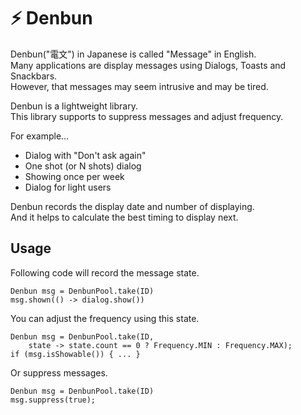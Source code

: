 

# ⚡ Denbun


Denbun("電文") in Japanese is called "Message" in English.  
Many applications are display messages using Dialogs, Toasts and Snackbars.  
However, that messages may seem intrusive and may be tired.  

Denbun is a lightweight library.  
This library supports to suppress messages and adjust frequency.  

For example...

 - Dialog with "Don't ask again"
 - One shot (or N shots) dialog
 - Showing once per week
 - Dialog for light users

Denbun records the display date and number of displaying.  
And it helps to calculate the best timing to display next.  


## Usage

Following code will record the message state.  

```
Denbun msg = DenbunPool.take(ID)
msg.shown(() -> dialog.show())
```

You can adjust the frequency using this state.

```
Denbun msg = DenbunPool.take(ID,
    state -> state.count == 0 ? Frequency.MIN : Frequency.MAX);
if (msg.isShowable()) { ... }
```

Or suppress messages.

```
Denbun msg = DenbunPool.take(ID)
msg.suppress(true);
```

